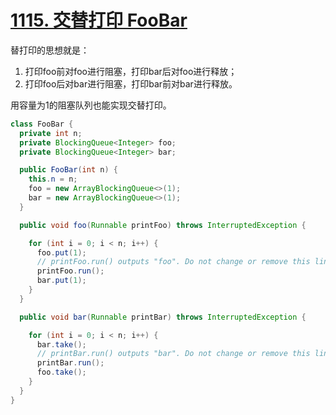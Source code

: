 # [1115. 交替打印 FooBar](https://leetcode.cn/problems/print-foobar-alternately/)

替打印的思想就是：

1. 打印foo前对foo进行阻塞，打印bar后对foo进行释放；
2. 打印foo后对bar进行阻塞，打印bar前对bar进行释放。

用容量为1的阻塞队列也能实现交替打印。

```java
class FooBar {
  private int n;
  private BlockingQueue<Integer> foo;
  private BlockingQueue<Integer> bar;

  public FooBar(int n) {
    this.n = n;
    foo = new ArrayBlockingQueue<>(1);
    bar = new ArrayBlockingQueue<>(1);
  }

  public void foo(Runnable printFoo) throws InterruptedException {

    for (int i = 0; i < n; i++) {
      foo.put(1);
      // printFoo.run() outputs "foo". Do not change or remove this line.
      printFoo.run();
      bar.put(1);
    }
  }

  public void bar(Runnable printBar) throws InterruptedException {

    for (int i = 0; i < n; i++) {
      bar.take();
      // printBar.run() outputs "bar". Do not change or remove this line.
      printBar.run();
      foo.take();
    }
  }
}
```
